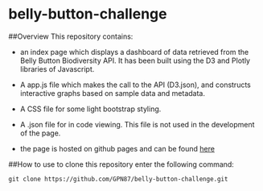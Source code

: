 # belly-button-challenge
##Overview
This repository contains:
- an index page which displays a dashboard of data retrieved from the Belly Button Biodiversity API. It has been built using the D3 and Plotly libraries of Javascript.

- A app.js file which makes the call to the API (D3.json), and constructs interactive graphs based on sample data and metadata.

- A CSS file for some light bootstrap styling.

- A .json file for in code viewing. This file is not used in the development of the page.

- the page is hosted on github pages and can be found [here](https://gpn87.github.io/belly-button-challenge/)

##How to use
to clone this repository enter the following command:
```
git clone https://github.com/GPN87/belly-button-challenge.git
```
